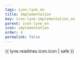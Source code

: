 ```yaml
---
tags: icon-lyne_en
title: Implementation
key: icon-lyne-implementation_en
parent: icon-lyne_en
icon: implementation
order: 4
permalink: false  
---
```

{{ lyne.readmes.icon.icon | safe }}


